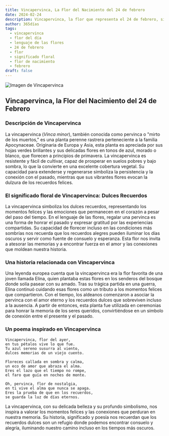 ```yaml
---
title: Vincapervinca, La Flor del Nacimiento del 24 de febrero
date: 2024-02-24
description: Vincapervinca, la flor que representa el 24 de febrero, simboliza Dulces recuerdos. Descubre su fascinante historia, significado en el lenguaje de las flores y una poesía que celebra su belleza.
author: 365días
tags:
  - vincapervinca
  - flor del día
  - lenguaje de las flores
  - 24 de febrero
  - flor
  - significado floral
  - flor de nacimiento
  - febrero
draft: false
---
```



![Imagen de Vincapervinca](https://cdn.pixabay.com/photo/2022/03/31/05/09/flower-7102225_1280.jpg#center)


## Vincapervinca, la Flor del Nacimiento del 24 de Febrero

### Descripción de Vincapervinca

La vincapervinca (_Vinca minor_), también conocida como pervinca o "mirto de los muertos," es una planta perenne rastrera perteneciente a la familia Apocynaceae. Originaria de Europa y Asia, esta planta es apreciada por sus hojas verdes brillantes y sus delicadas flores en tonos de azul, morado o blanco, que florecen a principios de primavera. La vincapervinca es resistente y fácil de cultivar, capaz de prosperar en suelos pobres y bajo sombra, lo que la convierte en una excelente cobertura vegetal. Su capacidad para extenderse y regenerarse simboliza la persistencia y la conexión con el pasado, mientras que sus vibrantes flores evocan la dulzura de los recuerdos felices.

### El significado floral de Vincapervinca: Dulces Recuerdos

La vincapervinca simboliza los dulces recuerdos, representando los momentos felices y las emociones que permanecen en el corazón a pesar del paso del tiempo. En el lenguaje de las flores, regalar una pervinca es una forma de honrar el pasado y expresar gratitud por las experiencias compartidas. Su capacidad de florecer incluso en las condiciones más sombrías nos recuerda que los recuerdos alegres pueden iluminar los días oscuros y servir como fuente de consuelo y esperanza. Esta flor nos invita a atesorar las memorias y a encontrar fuerza en el amor y las conexiones que moldean nuestra historia.

### Una historia relacionada con Vincapervinca

Una leyenda europea cuenta que la vincapervinca era la flor favorita de una joven llamada Elina, quien plantaba estas flores en los senderos del bosque donde solía pasear con su amado. Tras su trágica partida en una guerra, Elina continuó cuidando esas flores como un tributo a los momentos felices que compartieron. Con el tiempo, los aldeanos comenzaron a asociar la pervinca con el amor eterno y los recuerdos dulces que sobreviven incluso a la ausencia. A partir de entonces, esta planta fue utilizada en ceremonias para honrar la memoria de los seres queridos, convirtiéndose en un símbolo de conexión entre el presente y el pasado.

### Un poema inspirado en Vincapervinca

```
Vincapervinca, flor del ayer,  
en tus pétalos vive lo que fue.  
Tu azul sereno susurra al viento,  
dulces memorias de un viejo cuento.  

Floreces callada en sombra y calma,  
un eco de amor que abraza el alma.  
Eres el lazo que el tiempo no rompe,  
el faro que guía en noches de monte.  

Oh, pervinca, flor de nostalgia,  
en ti vive el alma que nunca se apaga.  
Eres la prueba de que en los recuerdos,  
se guarda la luz de días eternos.  
```

La vincapervinca, con su delicada belleza y su profundo simbolismo, nos inspira a valorar los momentos felices y las conexiones que perduran en nuestra memoria. Su historia, significado y poesía nos recuerdan que los recuerdos dulces son un refugio donde podemos encontrar consuelo y alegría, iluminando nuestro camino incluso en los tiempos más oscuros.